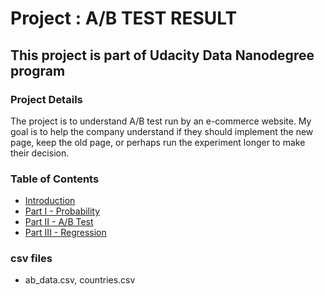 # Project : A/B TEST RESULT 
This project is part of Udacity Data Nanodegree program 
-------------------------------------------------------
### Project Details
The project is to understand A/B test run by an e-commerce website. My goal is to help the company understand if they should implement the new page, keep the old page, or perhaps run the experiment longer to make their decision.
### Table of Contents
- [Introduction](#intro)
- [Part I - Probability](#probability)
- [Part II - A/B Test](#ab_test)
- [Part III - Regression](#regression)
###  csv files
- ab_data.csv, countries.csv 
